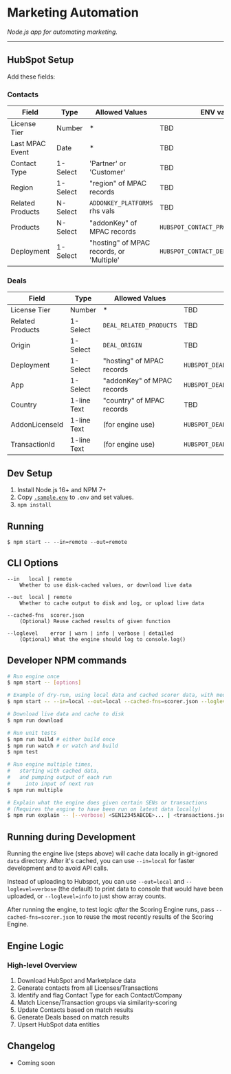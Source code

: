 # Marketing Automation

*Node.js app for automating marketing.*

---

## HubSpot Setup

Add these fields:

### Contacts

| Field            | Type     | Allowed Values                           | ENV var                           | Required |
| ---------------- | -------- | ---------------------------------------- | --------------------------------- | -------- |
| License Tier     | Number   | *                                        | TBD                               | ❌        |
| Last MPAC Event  | Date     | *                                        | TBD                               | ❌        |
| Contact Type     | 1-Select | 'Partner' or 'Customer'                  | TBD                               | ❌        |
| Region           | 1-Select | "region" of MPAC records                 | TBD                               | ❌        |
| Related Products | N-Select | `ADDONKEY_PLATFORMS` rhs vals            | TBD                               | ❌        |
| Products         | N-Select | "addonKey" of MPAC records               | `HUBSPOT_CONTACT_PRODUCTS_ATTR`   | ❌        |
| Deployment       | 1-Select | "hosting" of MPAC records, or 'Multiple' | `HUBSPOT_CONTACT_DEPLOYMENT_ATTR` | ❌        |

### Deals

| Field            | Type        | Allowed Values             | ENV var                            | Required |
| ---------------- | ----------- | -------------------------- | ---------------------------------- | -------- |
| License Tier     | Number      | *                          | TBD                                | ❌        |
| Related Products | 1-Select    | `DEAL_RELATED_PRODUCTS`    | TBD                                | ❌        |
| Origin           | 1-Select    | `DEAL_ORIGIN`              | TBD                                | ❌        |
| Deployment       | 1-Select    | "hosting" of MPAC records  | `HUBSPOT_DEAL_DEPLOYMENT_ATTR`     | ❌        |
| App              | 1-Select    | "addonKey" of MPAC records | `HUBSPOT_DEAL_APP_ATTR`            | ❌        |
| Country          | 1-line Text | "country" of MPAC records  | TBD                                | ❌        |
| AddonLicenseId   | 1-line Text | (for engine use)           | `HUBSPOT_DEAL_ADDONLICENESID_ATTR` | ✔️        |
| TransactionId    | 1-line Text | (for engine use)           | `HUBSPOT_DEAL_TRANSACTIONID_ATTR`  | ✔️        |


## Dev Setup

1. Install Node.js 16+ and NPM 7+
2. Copy [`.sample.env`](./.sample.env) to `.env` and set values.
3. `npm install`

## Running

    $ npm start -- --in=remote --out=remote

## CLI Options

    --in   local | remote
        Whether to use disk-cached values, or download live data

    --out  local | remote
        Whether to cache output to disk and log, or upload live data

    --cached-fns  scorer.json
        (Optional) Reuse cached results of given function

    --loglevel    error | warn | info | verbose | detailed
        (Optional) What the engine should log to console.log()

## Developer NPM commands

```sh
# Run engine once
$ npm start -- [options]

# Example of dry-run, using local data and cached scorer data, with medium verbosity
$ npm start -- --in=local --out=local --cached-fns=scorer.json --loglevel=info

# Download live data and cache to disk
$ npm run download

# Run unit tests
$ npm run build # either build once
$ npm run watch # or watch and build
$ npm test

# Run engine multiple times,
#   starting with cached data,
#   and pumping output of each run
#     into input of next run
$ npm run multiple

# Explain what the engine does given certain SENs or transactions
# (Requires the engine to have been run on latest data locally)
$ npm run explain -- [--verbose] <SEN12345ABCDE>... | <transactions.json>
```

## Running during Development

Running the engine live (steps above) will cache data locally in git-ignored `data` directory. After it's cached, you can use `--in=local` for faster development and to avoid API calls.

Instead of uploading to Hubspot, you can use `--out=local` and `--loglevel=verbose` (the default) to print data to console that would have been uploaded, or `--loglevel=info` to just show array counts.

After running the engine, to test logic *after* the Scoring Engine runs, pass `--cached-fns=scorer.json` to reuse the most recently results of the Scoring Engine.

## Engine Logic

### High-level Overview

1. Download HubSpot and Marketplace data
2. Generate contacts from all Licenses/Transactions
3. Identify and flag Contact Type for each Contact/Company
4. Match License/Transaction groups via similarity-scoring
5. Update Contacts based on match results
6. Generate Deals based on match results
7. Upsert HubSpot data entities

## Changelog

- Coming soon
